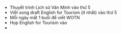 - Thuyết trình Lịch sử Văn Minh vào thứ 5
- Viết xong draft English for Tourism (ít nhất) vào thứ 5
- Mỗi ngày mất 1 buổi để viết WOTN
- Họp English for Tourism vào
-
